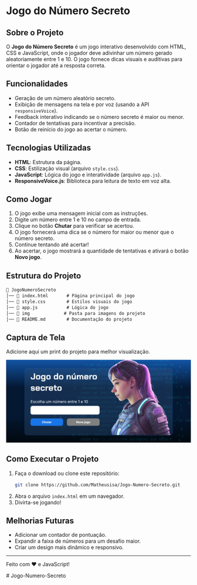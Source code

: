# Jogo do Número Secreto

## Sobre o Projeto
O **Jogo do Número Secreto** é um jogo interativo desenvolvido com HTML, CSS e JavaScript, onde o jogador deve adivinhar um número gerado aleatoriamente entre 1 e 10. O jogo fornece dicas visuais e auditivas para orientar o jogador até a resposta correta.

## Funcionalidades
- Geração de um número aleatório secreto.
- Exibição de mensagens na tela e por voz (usando a API `responsiveVoice`).
- Feedback interativo indicando se o número secreto é maior ou menor.
- Contador de tentativas para incentivar a precisão.
- Botão de reinício do jogo ao acertar o número.

## Tecnologias Utilizadas
- **HTML**: Estrutura da página.
- **CSS**: Estilização visual (arquivo `style.css`).
- **JavaScript**: Lógica do jogo e interatividade (arquivo `app.js`).
- **ResponsiveVoice.js**: Biblioteca para leitura de texto em voz alta.

## Como Jogar
1. O jogo exibe uma mensagem inicial com as instruções.
2. Digite um número entre 1 e 10 no campo de entrada.
3. Clique no botão **Chutar** para verificar se acertou.
4. O jogo fornecerá uma dica se o número for maior ou menor que o número secreto.
5. Continue tentando até acertar!
6. Ao acertar, o jogo mostrará a quantidade de tentativas e ativará o botão **Novo jogo**.

## Estrutura do Projeto
```
📂 JogoNumeroSecreto
│── 📄 index.html       # Página principal do jogo
│── 📄 style.css        # Estilos visuais do jogo
│── 📄 app.js           # Lógica do jogo
│── 📂 img             # Pasta para imagens do projeto
│── 📄 README.md        # Documentação do projeto
```

## Captura de Tela
Adicione aqui um print do projeto para melhor visualização.

![Print do Jogo](img\numero_secreto.jpg)

## Como Executar o Projeto
1. Faça o download ou clone este repositório:
   ```sh
   git clone https://github.com/Matheusisa/Jogo-Numero-Secreto.git
   ```
2. Abra o arquivo `index.html` em um navegador.
3. Divirta-se jogando!

## Melhorias Futuras
- Adicionar um contador de pontuação.
- Expandir a faixa de números para um desafio maior.
- Criar um design mais dinâmico e responsivo.

---
Feito com ❤️ e JavaScript!

#   J o g o - N u m e r o - S e c r e t o 
 
 